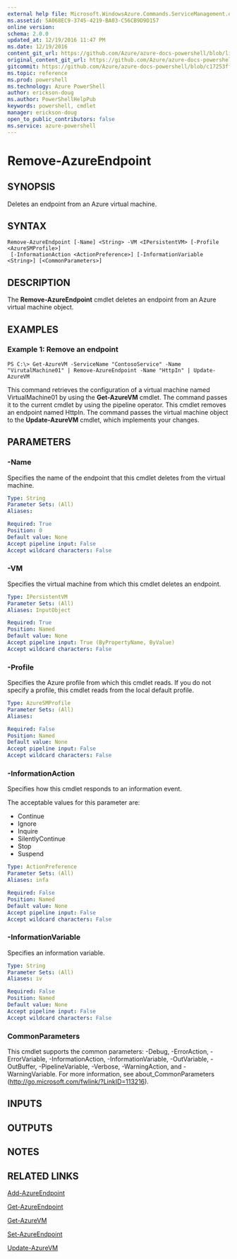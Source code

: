 ```yaml
---
external help file: Microsoft.WindowsAzure.Commands.ServiceManagement.dll-Help.xml
ms.assetid: 5A068EC9-3745-4219-BA03-C56CB9D9D157
online version: 
schema: 2.0.0
updated_at: 12/19/2016 11:47 PM
ms.date: 12/19/2016
content_git_url: https://github.com/Azure/azure-docs-powershell/blob/live/azureps-cmdlets-docs/ServiceManagement/Azure.Service/v3.1.0/Remove-AzureEndpoint.md
original_content_git_url: https://github.com/Azure/azure-docs-powershell/blob/live/azureps-cmdlets-docs/ServiceManagement/Azure.Service/v3.1.0/Remove-AzureEndpoint.md
gitcommit: https://github.com/Azure/azure-docs-powershell/blob/c17253ff7f696fb211814185df5f94106c4534a8/azureps-cmdlets-docs/ServiceManagement/Azure.Service/v3.1.0/Remove-AzureEndpoint.md
ms.topic: reference
ms.prod: powershell
ms.technology: Azure PowerShell
author: erickson-doug
ms.author: PowerShellHelpPub
keywords: powershell, cmdlet
manager: erickson-doug
open_to_public_contributors: false
ms.service: azure-powershell
---
```


# Remove-AzureEndpoint

## SYNOPSIS
Deletes an endpoint from an Azure virtual machine.

## SYNTAX

```
Remove-AzureEndpoint [-Name] <String> -VM <IPersistentVM> [-Profile <AzureSMProfile>]
 [-InformationAction <ActionPreference>] [-InformationVariable <String>] [<CommonParameters>]
```

## DESCRIPTION
The **Remove-AzureEndpoint** cmdlet deletes an endpoint from an Azure virtual machine object.

## EXAMPLES

### Example 1: Remove an endpoint
```
PS C:\> Get-AzureVM -ServiceName "ContosoService" -Name "VirutalMachine01" | Remove-AzureEndpoint -Name "HttpIn" | Update-AzureVM
```

This command retrieves the configuration of a virtual machine named VirtualMachine01 by using the **Get-AzureVM** cmdlet.
The command passes it to the current cmdlet by using the pipeline operator.
This cmdlet removes an endpoint named HttpIn.
The command passes the virtual machine object to the **Update-AzureVM** cmdlet, which implements your changes.

## PARAMETERS

### -Name
Specifies the name of the endpoint that this cmdlet deletes from the virtual machine.

```yaml
Type: String
Parameter Sets: (All)
Aliases: 

Required: True
Position: 0
Default value: None
Accept pipeline input: False
Accept wildcard characters: False
```

### -VM
Specifies the virtual machine from which this cmdlet deletes an endpoint.

```yaml
Type: IPersistentVM
Parameter Sets: (All)
Aliases: InputObject

Required: True
Position: Named
Default value: None
Accept pipeline input: True (ByPropertyName, ByValue)
Accept wildcard characters: False
```

### -Profile
Specifies the Azure profile from which this cmdlet reads.
If you do not specify a profile, this cmdlet reads from the local default profile.

```yaml
Type: AzureSMProfile
Parameter Sets: (All)
Aliases: 

Required: False
Position: Named
Default value: None
Accept pipeline input: False
Accept wildcard characters: False
```

### -InformationAction
Specifies how this cmdlet responds to an information event.

The acceptable values for this parameter are:

- Continue
- Ignore
- Inquire
- SilentlyContinue
- Stop
- Suspend

```yaml
Type: ActionPreference
Parameter Sets: (All)
Aliases: infa

Required: False
Position: Named
Default value: None
Accept pipeline input: False
Accept wildcard characters: False
```

### -InformationVariable
Specifies an information variable.

```yaml
Type: String
Parameter Sets: (All)
Aliases: iv

Required: False
Position: Named
Default value: None
Accept pipeline input: False
Accept wildcard characters: False
```

### CommonParameters
This cmdlet supports the common parameters: -Debug, -ErrorAction, -ErrorVariable, -InformationAction, -InformationVariable, -OutVariable, -OutBuffer, -PipelineVariable, -Verbose, -WarningAction, and -WarningVariable. For more information, see about_CommonParameters (http://go.microsoft.com/fwlink/?LinkID=113216).

## INPUTS

## OUTPUTS

## NOTES

## RELATED LINKS

[Add-AzureEndpoint](xref:ServiceManagement/Azure.Service/v3.1.0/Add-AzureEndpoint.md)

[Get-AzureEndpoint](xref:ServiceManagement/Azure.Service/v3.1.0/Get-AzureEndpoint.md)

[Get-AzureVM](xref:ServiceManagement/Azure.Service/v3.1.0/Get-AzureVM.md)

[Set-AzureEndpoint](xref:ServiceManagement/Azure.Service/v3.1.0/Set-AzureEndpoint.md)

[Update-AzureVM](xref:ServiceManagement/Azure.Service/v3.1.0/Update-AzureVM.md)


